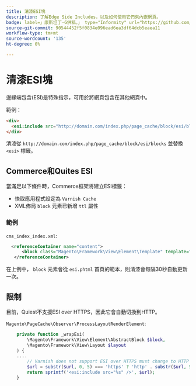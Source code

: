 ```yaml
---
title: 清漆ESI塊
description: 了解Edge Side Includes，以及如何使用它們來內嵌網頁。
badge: label=」康斯坦丁·G供稿。」 type="Informity" url="https://github.com/goivvy" tooltip="Konstantin G."
source-git-commit: 90544452f5f0834e096ead6ea3df64dcb5eaea11
workflow-type: tm+mt
source-wordcount: '135'
ht-degree: 0%

---
```



# 清漆ESI塊

邊緣端包含(ESI)是特殊指示，可用於將網頁包含在其他網頁中。

範例：

```html
<div>
  <esi:include src="http://domain.com/index.php/page_cache/block/esi/blocks"/>
</div>
```

清漆從 `http://domain.com/index.php/page_cache/block/esi/blocks` 並替換 `<esi>` 標籤。

## Commerce和Quites ESI

當滿足以下條件時，Commerce框架將建立ESI標籤：

- 快取應用程式設定為 `Varnish Cache`
- XML佈局 `block` 元素已新增 `ttl` 屬性

### 範例

`cms_index_index.xml`:

```xml
  <referenceContainer name="content">
      <block class="Magento\Framework\View\Element\Template" template="Magento_Paypal::esi.phtml" ttl="30"/>
   </referenceContainer>
```

在上例中， `block` 元素會從 `esi.phtml` 首頁的範本，則清漆會每隔30秒自動更新一次。

## 限制

目前，Quiest不支援ESI over HTTPS，因此它會自動切換到HTTP。

`Magento\PageCache\Observer\ProcessLayoutRenderElement`:

```php
    private function _wrapEsi(
        \Magento\Framework\View\Element\AbstractBlock $block,
        \Magento\Framework\View\Layout $layout
    ) {
    ....
        // Varnish does not support ESI over HTTPS must change to HTTP
        $url = substr($url, 0, 5) === 'https' ? 'http' . substr($url, 5) : $url;
        return sprintf('<esi:include src="%s" />', $url);
    }
```
